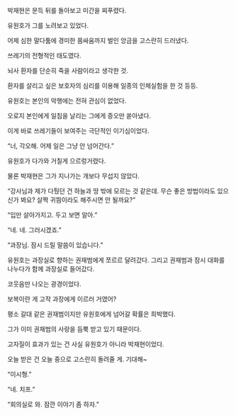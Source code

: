 박재현은 문득 뒤를 돌아보고 미간을 찌푸렸다.

유원호가 그를 노려보고 있었다.

어제 심한 말다툼에 경미한 몸싸움까지 벌인 앙금을 고스란히 드러냈다.

쓰레기의 전형적인 태도였다.

뇌사 환자를 단순히 죽을 사람이라고 생각한 것.

환자를 살리고 싶은 보호자의 심리를 이용해 일종의 인체실험을 한 것 등등.

유원호는 본인의 악행에는 전혀 관심이 없었다.

오로지 본인에게 일침을 날리는 그에게 증오만 쏟아냈다.

이게 바로 쓰레기들이 보여주는 극단적인 이기심이었다.

“너, 각오해. 어제 일은 그냥 안 넘어간다.”

유원호가 다가와 거칠게 으르렁거렸다.

물론 박재현은 그가 지나가는 개보다 무섭지 않았다.

“강사님과 제가 다퉜던 건 하늘과 땅 밖에 모르는 것 같은데. 무슨 좋은 방법이라도 있으신가 봐요? 살짝 귀띔이라도 해주시면 안 될까요?”

“입만 살아가지고. 두고 보면 알아.”

“네. 네. 그러시겠죠.”

“과장님. 잠시 드릴 말씀이 있습니다.”

유원호는 과장실로 향하는 권재범에게 쪼르르 달려갔다. 그리고 권재범과 잠시 대화를 나누다가 함께 과장실로 들어갔다.

코웃음만 나오는 광경이었다.

보복이란 게 고작 과장에게 이르러 거였어?

평소 갈대 같은 권재범이지만 유원호에게 넘어갈 확률은 희박했다.

그가 이미 권재범의 사랑을 듬뿍 받고 있기 때문이다.

고자질이 효과가 있는 건 사실 유원호가 아니라 박재현이었다.

오늘 받은 건 오늘 중으로 고스란히 돌려줄 게. 기대해~

“이시형.”

“네. 치프.”

“회의실로 와. 잠깐 이야기 좀 하자.”